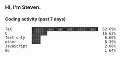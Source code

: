 ### Hi, I'm Steven.

#### Coding activity (past 7 days)
```
TeX         ▓▓▓▓▓▓▓▓▓▓▓▓▓▓▓▓▓▓▓▓▓▓▓▓▓▓▓▓▓▓  62.69%
C           ▓▓▓▓▓▓▓                         16.62%
Text only   ▓▓▓▓                             8.60%
other       ▓▓▓▓                             8.39%
JavaScript                                   2.06%
Go                                           1.64%
```
